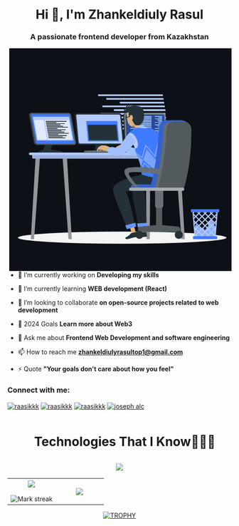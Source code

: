 <h1 align="center">Hi 👋, I'm Zhankeldiuly Rasul</h1>
<h3 align="center">A passionate frontend developer from Kazakhstan</h3> 

<p><img align="right" src="https://github.com/raasikkk/raasikkk/blob/main/animation_500_kxa883sd.gif" alt="raasikkk-gif" /></p>
<br>

- 🔭 I’m currently working on **Developing my skills**

- 🌱 I’m currently learning **WEB development (React)**

- 👯 I’m looking to collaborate **on open-source projects related to web development**

- 🤝 2024 Goals **Learn more about Web3**

- 💬 Ask me about **Frontend Web Development and software engineering**

- 📫 How to reach me **zhankeldiulyrasultop1@gmail.com**

- ⚡ Quote **"Your goals don't care about how you feel"**

<h3 align="left">Connect with me:</h3>
<p align="left">
<a href="https://www.linkedin.com/in/rasul-zhankeldiuly-659a0630a/" target="blank"><img align="center" src="https://raw.githubusercontent.com/rahuldkjain/github-profile-readme-generator/master/src/images/icons/Social/linked-in-alt.svg" alt="raasikkk" height="30" width="40" /></a>
<a href="https://www.instagram.com/raasikkk" target="blank"><img align="center" src="https://raw.githubusercontent.com/rahuldkjain/github-profile-readme-generator/master/src/images/icons/Social/instagram.svg" alt="raasikkk" height="30" width="40" /></a>
        <a href="#" target="blank"><img align="center" src="https://raw.githubusercontent.com/rahuldkjain/github-profile-readme-generator/master/src/images/icons/Social/behance.svg" alt="raasikkk" height="30" width="40" /></a>
<a href="#" target="blank"><img align="center" src="https://raw.githubusercontent.com/rahuldkjain/github-profile-readme-generator/master/src/images/icons/Social/discord.svg" alt="joseph alc" height="30" width="40" /></a>
</p>
<!--- trophy (start) -->

<!--h1 without bottom border-->
<div id="user-content-toc">
  <ul align="center">
   
 <summary><h1 style="display: inline-block">Technologies That I Know👨🏻‍💻</h1></summary>
  </ul>
</div>
<!--tech stack icons-->
<p align="center">
  <a href="https://skillicons.dev">
    <img src="https://skillicons.dev/icons?i=git,html,css,js,ts,sass,postgres,express,figma,firebase,github,linux,mongodb,mysql,nodejs,django,postman,py,react,vite,tailwind,bootstrap,vscode,blender,netlify,vercel,ai&perline=14" />
  </a>
</p>


<!--- stats & Trophy (start) -->
<p align="center">
<!--- stats (start) -->
<table align="center">
<tr border="none">
<td width="50%" align="center">
  
  <img  align="center"  src="https://github-readme-stats.vercel.app/api?username=raasikkk&theme=dark&show_icons=true&count_private=true" />
  <br></br>
  <img  title="🔥 Get streak stats for your profile at git.io/streak-stats" alt="Mark streak" src="https://github-readme-streak-stats.herokuapp.com/?user=raasikkk&theme=dark&hide_border=false" /> 
</td>

<td width="50%" align="center">

  <img  align="center"  src="https://github-readme-stats.anuraghazra1.vercel.app/api/top-langs/?username=raasikkk&theme=dark&hide_border=false&no-bg=true&no-frame=true&langs_count=11"/>
  
  </td>
</tr>
</table>
<!--- stats (end) -->


<!--- trophy (start) -->
<div align=center>
  <a href="https://github.com/raasikkk/github-profile-trophy" title="Go to Source">
      <img align="center" width=84% src="https://github-profile-trophy.vercel.app/?username=raasikkk&theme=radical&row=1&column=7&margin-h=15&margin-w=5&no-bg=true" alt="TROPHY" />
    </a>
</div>



</p>        
<!--- stats (end) -->



<!--h1 without bottom border-->
<div id="user-content-toc">
  <ul align="center">
   
